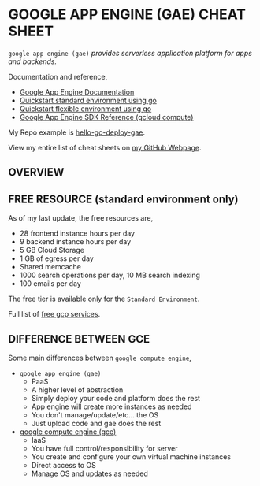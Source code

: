 # GOOGLE APP ENGINE (GAE) CHEAT SHEET

`google app engine (gae)` _provides serverless application platform
for apps and backends._

Documentation and reference,

* [Google App Engine Documentation](https://cloud.google.com/appengine/docs)
* [Quickstart standard environment using go](https://cloud.google.com/appengine/docs/standard/go/)
* [Quickstart flexible environment using go](https://cloud.google.com/appengine/docs/flexible/go/)
* [Google App Engine SDK Reference (gcloud compute)](https://cloud.google.com/sdk/gcloud/reference/app/)

My Repo example is [hello-go-deploy-gae](https://github.com/JeffDeCola/hello-go-deploy-gae).  

View my entire list of cheat sheets on
[my GitHub Webpage](https://jeffdecola.github.io/my-cheat-sheets/).

## OVERVIEW

## FREE RESOURCE (standard environment only)

As of my last update, the free resources are,

* 28 frontend instance hours per day
* 9 backend instance hours per day
* 5 GB Cloud Storage
* 1 GB of egress per day
* Shared memcache
* 1000 search operations per day, 10 MB search indexing
* 100 emails per day

The free tier is available only for the `Standard Environment`. 

Full list of [free gcp services](https://cloud.google.com/free/docs/gcp-free-tier).

## DIFFERENCE BETWEEN GCE

Some main differences between `google compute engine`,

* `google app engine (gae)`
  * PaaS
  * A higher level of abstraction
  * Simply deploy your code and platform does the rest
  * App engine will create more instances as needed
  * You don't manage/update/etc... the OS 
  * Just upload code and gae does the rest
* [google compute engine (gce)](https://github.com/JeffDeCola/my-cheat-sheets/tree/master/software/infrastructure-as-a-service/cloud-services-compute/google-cloud-platform-cheat-sheet/google-compute-engine.md)
  * IaaS
  * You have full control/responsibility for server
  * You create and configure your own virtual machine instances
  * Direct access to OS
  * Manage OS and updates as needed



